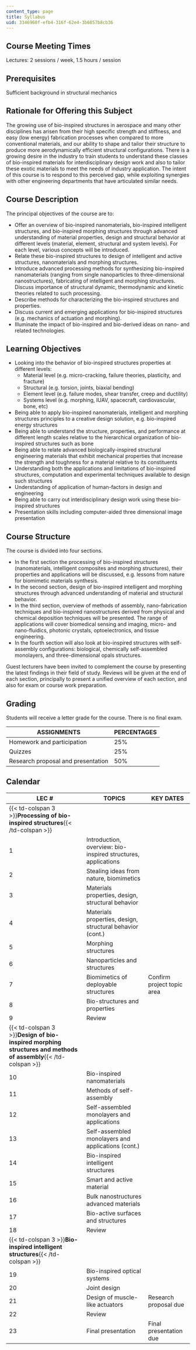 ```yaml
---
content_type: page
title: Syllabus
uid: 3346960f-efb4-316f-62e4-3b6857b8cb36
---
```


Course Meeting Times
--------------------

Lectures: 2 sessions / week, 1.5 hours / session

Prerequisites
-------------

Sufficient background in structural mechanics

Rationale for Offering this Subject
-----------------------------------

The growing use of bio-inspired structures in aerospace and many other disciplines has arisen from their high specific strength and stiffness, and easy (low energy) fabrication processes when compared to more conventional materials, and our ability to shape and tailor their structure to produce more aerodynamically efficient structural configurations. There is a growing desire in the industry to train students to understand these classes of bio-inspired materials for interdisciplinary design work and also to tailor these exotic materials to meet the needs of industry application. The intent of this course is to respond to this perceived gap, while exploiting synergies with other engineering departments that have articulated similar needs.

Course Description
------------------

The principal objectives of the course are to:

*   Offer an overview of bio-inspired nanomaterials, bio-inspired intelligent structures, and bio-inspired morphing structures through advanced understanding of material properties, design and structural behavior at different levels (material, element, structural and system levels). For each level, various concepts will be introduced.
*   Relate these bio-inspired structures to design of intelligent and active structures, nanomaterials and morphing structures.
*   Introduce advanced processing methods for synthesizing bio-inspired nanomaterials (ranging from single nanoparticles to three-dimensional nanostructures), fabricating of intelligent and morphing structures. Discuss importance of structural dynamic, thermodynamic and kinetic theories related to such processing.
*   Describe methods for characterizing the bio-inspired structures and properties.
*   Discuss current and emerging applications for bio-inspired structures (e.g. mechanics of actuation and morphing).
*   Illuminate the impact of bio-inspired and bio-derived ideas on nano- and related technologies.

Learning Objectives
-------------------

*   Looking into the behavior of bio-inspired structures properties at different levels:
    *   Material level (e.g. micro-cracking, failure theories, plasticity, and fracture)
    *   Structural (e.g. torsion, joints, biaxial bending)
    *   Element level (e.g. failure modes, shear transfer, creep and ductility)
    *   Systems level (e.g. morphing, IUAV, spacecraft, cardiovascular, bone, etc)
*   Being able to apply bio-inspired nanomaterials, intelligent and morphing structures principles to a creative design solution, e.g. bio-inspired energy structures
*   Being able to understand the structure, properties, and performance at different length scales relative to the hierarchical organization of bio-inspired structures such as bone
*   Being able to relate advanced biologically-inspired structural engineering materials that exhibit mechanical properties that increase the strength and toughness for a material relative to its constituents
*   Understanding both the applications and limitations of bio-inspired structures, computation and experimental techniques available to design such structures
*   Understanding of application of human-factors in design and engineering
*   Being able to carry out interdisciplinary design work using these bio-inspired structures
*   Presentation skills including computer-aided three dimensional image presentation

Course Structure
----------------

The course is divided into four sections.

*   In the first section the processing of bio-inspired structures (nanomaterials, intelligent composites and morphing structures), their properties and applications will be discussed, e.g. lessons from nature for biomimetic materials synthesis.
*   In the second section, design of bio-inspired intelligent and morphing structures through advanced understanding of material and structural behavior.
*   In the third section, overview of methods of assembly, nano-fabrication techniques and bio-inspired nanostructures derived from physical and chemical deposition techniques will be presented. The range of applications will cover biomedical sensing and imaging, micro- and nano-fluidics, photonic crystals, optoelectronics, and tissue engineering.
*   In the fourth section will also look at bio-inspired structures with self-assembly configurations: biological, chemically self-assembled monolayers, and three-dimensional opals structures.

Guest lecturers have been invited to complement the course by presenting the latest findings in their field of study. Reviews will be given at the end of each section, principally to present a unified overview of each section, and also for exam or course work preparation.

Grading
-------

Students will receive a letter grade for the course. There is no final exam.

| ASSIGNMENTS | PERCENTAGES |
| --- | --- |
| Homework and participation | 25% |
| Quizzes | 25% |
| Research proposal and presentation | 50% 

Calendar
--------

| LEC # | TOPICS | KEY DATES |
| --- | --- | --- |
| {{< td-colspan 3 >}}**Processing of bio-inspired structures**{{< /td-colspan >}} |||
| 1 | Introduction, overview: bio-inspired structures, applications | &nbsp; |
| 2 | Stealing ideas from nature, biomimetics | &nbsp; |
| 3 | Materials properties, design, structural behavior | &nbsp; |
| 4 | Materials properties, design, structural behavior (cont.) | &nbsp; |
| 5 | Morphing structures | &nbsp; |
| 6 | Nanoparticles and structures | &nbsp; |
| 7 | Biomimetics of deployable structures | Confirm project topic area |
| 8 | Bio-structures and properties | &nbsp; |
| 9 | Review | &nbsp; |
| {{< td-colspan 3 >}}**Design of bio-inspired morphing structures and methods of assembly**{{< /td-colspan >}} |||
| 10 | Bio-inspired nanomaterials | &nbsp; |
| 11 | Methods of self-assembly | &nbsp; |
| 12 | Self-assembled monolayers and applications | &nbsp; |
| 13 | Self-assembled monolayers and applications (cont.) | &nbsp; |
| 14 | Bio-inspired intelligent structures | &nbsp; |
| 15 | Smart and active material | &nbsp; |
| 16 | Bulk nanostructures advanced materials | &nbsp; |
| 17 | Bio-active surfaces and structures | &nbsp; |
| 18 | Review | &nbsp; |
| {{< td-colspan 3 >}}**Bio-inspired intelligent structures**{{< /td-colspan >}} |||
| 19 | Bio-inspired optical systems | &nbsp; |
| 20 | Joint design | &nbsp; |
| 21 | Design of muscle-like actuators | Research proposal due |
| 22 | Review | &nbsp; |
| 23 | Final presentation | Final presentation due